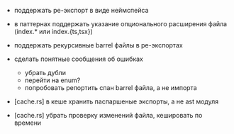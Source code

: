 - поддержать ре-экспорт в виде неймспейса
- в паттернах поддержать указание опционального расширения файла (index.\* или index.{ts,tsx})
- поддержать рекурсивные barrel файлы в ре-экспортах

- сделать понятные сообщения об ошибках

    - убрать дубли
    - перейти на enum?
    - попробовать репортить спан barrel файла, а не импорта

- [cache.rs] в кеше хранить паспаршеные экспорты, а не ast модуля
- [cache.rs] убрать проверку изменений файла, кешировать по времени
